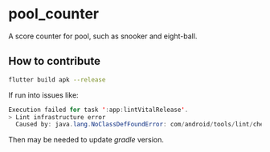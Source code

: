 # pool_counter

A score counter for pool, such as snooker and eight-ball.

## How to contribute

```bash
flutter build apk --release
```

If run into issues like:
```java
Execution failed for task ':app:lintVitalRelease'.
> Lint infrastructure error
  Caused by: java.lang.NoClassDefFoundError: com/android/tools/lint/checks/BuiltinIssueRegistry
```

Then may be needed to update *gradle* version.
